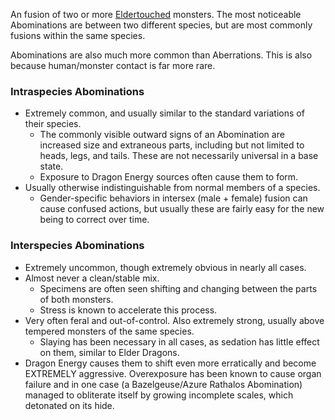 ---
---
An fusion of two or more [Eldertouched](Concepts/Eldertouched.md) monsters. The most noticeable Abominations are between two different species, but are most commonly fusions within the same species.

Abominations are also much more common than Aberrations. This is also because human/monster contact is far more rare.

### Intraspecies Abominations
- Extremely common, and usually similar to the standard variations of their species.
	- The commonly visible outward signs of an Abomination are increased size and extraneous parts, including but not limited to heads, legs, and tails. These are not necessarily universal in a base state.
	- Exposure to Dragon Energy sources often cause them to form.
- Usually otherwise indistinguishable from normal members of a species.
	- Gender-specific behaviors in intersex (male + female) fusion can cause confused actions, but usually these are fairly easy for the new being to correct over time.

### Interspecies Abominations
- Extremely uncommon, though extremely obvious in nearly all cases.
- Almost never a clean/stable mix.
	- Specimens are often seen shifting and changing between the parts of both monsters.
	- Stress is known to accelerate this process.
- Very often feral and out-of-control. Also extremely strong, usually above tempered monsters of the same species.
	- Slaying has been necessary in all cases, as sedation has little effect on them, similar to Elder Dragons.
- Dragon Energy causes them to shift even more erratically and become EXTREMELY aggressive. Overexposure has been known to cause organ failure and in one case (a Bazelgeuse/Azure Rathalos Abomination) managed to obliterate itself by growing incomplete scales, which detonated on its hide.